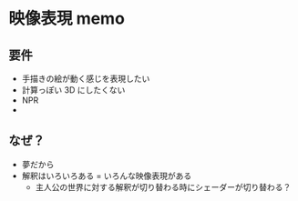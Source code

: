 # 映像表現 memo

## 要件

* 手描きの絵が動く感じを表現したい
* 計算っぽい 3D にしたくない
* NPR
* 

## なぜ？

* 夢だから
* 解釈はいろいろある = いろんな映像表現がある
    * 主人公の世界に対する解釈が切り替わる時にシェーダーが切り替わる？

